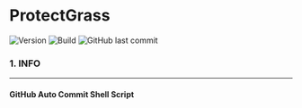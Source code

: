 ProtectGrass
============

![Version](https://img.shields.io/badge/Version-1.0.0-green.svg?style=flat-square) ![Build](https://img.shields.io/badge/Build-Passing-success.svg?style=flat-square) ![GitHub last commit](https://img.shields.io/github/last-commit/Jongwoo-Han/protectgrass?color=darkgreen&label=Last%20Commit&style=flat-square)

### 1. INFO

---

#### GitHub Auto Commit Shell Script
